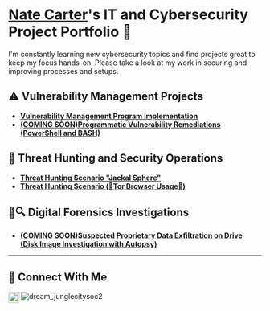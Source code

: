 # <a href="https://www.linkedin.com/in/natecarter8/">Nate Carter</a>'s IT and Cybersecurity Project Portfolio 🔐

I'm constantly learning new cybersecurity topics and find projects great to keep my focus hands-on. Please take a look at my work in securing and improving processes and setups. 


## ⚠️ Vulnerability Management Projects

- **[Vulnerability Management Program Implementation](https://github.com/itn8/vulnerability-management-program)**
- **[(COMING SOON)Programmatic Vulnerability Remediations (PowerShell and BASH)](https://github.com/itn8/programmatic-vulnerability-remediations)**

## 🚨 Threat Hunting and Security Operations
- **[Threat Hunting Scenario "Jackal Sphere"](https://github.com/itn8/threat-hunting-jackal-sphere)**
- **[Threat Hunting Scenario (🧅Tor Browser Usage🧅)](https://github.com/itn8/threat-hunting-scenario-tor)**

## 💾🔍 Digital Forensics Investigations
- **[(COMING SOON)Suspected Proprietary Data Exfiltration on Drive (Disk Image Investigation with Autopsy)](https://github.com/itn8/autopsy-investigation)**

<hr/>

## 🤳 Connect With Me

[<img align="left" alt="___________ | LinkedIn" width="22px" src="https://cdn.jsdelivr.net/npm/simple-icons@v3/icons/linkedin.svg" />][linkedin]

[linkedin]: https://linkedin.com/in/natecarter8

<!--
<img width="35" alt="image" src="https://github.com/user-attachments/assets/2f41c7cd-5ea8-4475-b451-a37161b6c3fb"> 
<img width="35" alt="image" src="https://github.com/user-attachments/assets/77649969-9910-4994-8b96-74a116cfb2a8">
-->

![dream_junglecitysoc2](https://github.com/user-attachments/assets/1abba7a3-2f94-4cc6-ae9c-bae0dbe664a0)
